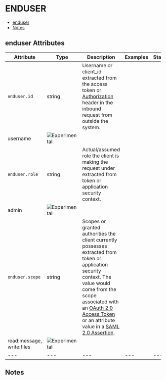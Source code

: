 
<!--- Hugo front matter used to generate the website version of this page:
--->

# ENDUSER

- [enduser](#enduser)
- [Notes](#notes)

## enduser Attributes

| Attribute  | Type | Description  | Examples  | Stability |
|---|---|---|---|---|
| `enduser.id` | string | Username or client_id extracted from the access token or [Authorization](https://tools.ietf.org/html/rfc7235#section-4.2) header in the inbound request from outside the system.  |
username | ![Experimental](https://img.shields.io/badge/-experimental-blue) |
| `enduser.role` | string | Actual/assumed role the client is making the request under extracted from token or application security context.  |
admin | ![Experimental](https://img.shields.io/badge/-experimental-blue) |
| `enduser.scope` | string | Scopes or granted authorities the client currently possesses extracted from token or application security context. The value would come from the scope associated with an [OAuth 2.0 Access Token](https://tools.ietf.org/html/rfc6749#section-3.3) or an attribute value in a [SAML 2.0 Assertion](http://docs.oasis-open.org/security/saml/Post2.0/sstc-saml-tech-overview-2.0.html).  |
read:message, write:files | ![Experimental](https://img.shields.io/badge/-experimental-blue) |
|---|---|---|---|---|

## Notes

